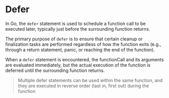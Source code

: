 # Defer
In Go, the `defer` statement is used to schedule a function call to be executed later, typically just before the surrounding function returns.

The primary purpose of `defer` is to ensure that certain cleanup or finalization tasks are performed regardless of how the function exits (e.g., through a return statement, panic, or reaching the end of the function).

When a `defer` statement is encountered, the functionCall and its arguments are evaluated immediately, but the actual execution of the function is deferred until the surrounding function returns. 

> Multiple defer statements can be used within the same function, and they are executed in reverse order (last in, first out) during the function

